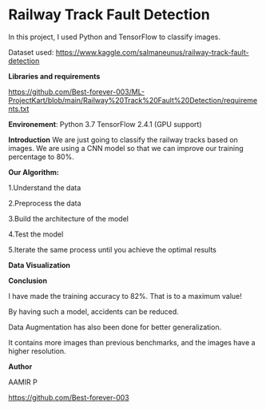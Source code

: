 # Railway Track Fault Detection

In this project, I used Python and TensorFlow to classify images.

Dataset used: https://www.kaggle.com/salmaneunus/railway-track-fault-detection

<b>Libraries and requirements</b>

https://github.com/Best-forever-003/ML-ProjectKart/blob/main/Railway%20Track%20Fault%20Detection/requirements.txt

<b>Environement</b>: Python 3.7 TensorFlow 2.4.1 (GPU support)

<b>Introduction</b>
We are just going to classify the railway tracks based on images. We are using a CNN model so that we can improve our training percentage to 80%.

<b>Our Algorithm:</b>

1.Understand the data

2.Preprocess the data

3.Build the architecture of the model

4.Test the model

5.Iterate the same process until you achieve the optimal results

<b>Data Visualization</b>


<b>Conclusion</b>

I have made the training accuracy to 82%. That is to a maximum value!

By having such a model, accidents can be reduced.

Data Augmentation has also been done for better generalization.

It contains more images than previous benchmarks, and the images have a higher resolution.

<b>Author</b>

AAMIR P

https://github.com/Best-forever-003
